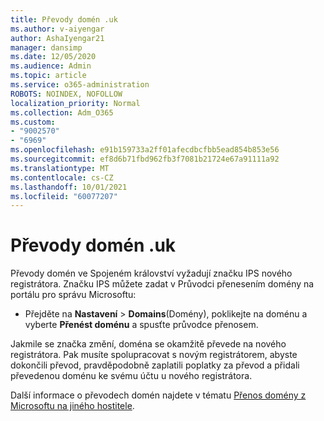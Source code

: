 ```yaml
---
title: Převody domén .uk
ms.author: v-aiyengar
author: AshaIyengar21
manager: dansimp
ms.date: 12/05/2020
ms.audience: Admin
ms.topic: article
ms.service: o365-administration
ROBOTS: NOINDEX, NOFOLLOW
localization_priority: Normal
ms.collection: Adm_O365
ms.custom:
- "9002570"
- "6969"
ms.openlocfilehash: e91b159733a2ff01afecdbcfbb5ead854b853e56
ms.sourcegitcommit: ef8d6b71fbd962fb3f7081b21724e67a91111a92
ms.translationtype: MT
ms.contentlocale: cs-CZ
ms.lasthandoff: 10/01/2021
ms.locfileid: "60077207"
---
```

# <a name="uk-domain-transfers"></a>Převody domén .uk

Převody domén ve Spojeném království vyžadují značku IPS nového registrátora. Značku IPS můžete zadat v Průvodci přenesením domény na portálu pro správu Microsoftu:

- Přejděte na **Nastavení**  >  **Domains**(Domény), poklikejte na doménu a vyberte **Přenést doménu** a spusťte průvodce přenosem.

Jakmile se značka změní, doména se okamžitě převede na nového registrátora. Pak musíte spolupracovat s novým registrátorem, abyste dokončili převod, pravděpodobně zaplatili poplatky za převod a přidali převedenou doménu ke svému účtu u nového registrátora.

Další informace o převodech domén najdete v tématu [Přenos domény z Microsoftu na jiného hostitele](https://docs.microsoft.com/microsoft-365/admin/get-help-with-domains/transfer-a-domain-from-microsoft-to-another-host).
